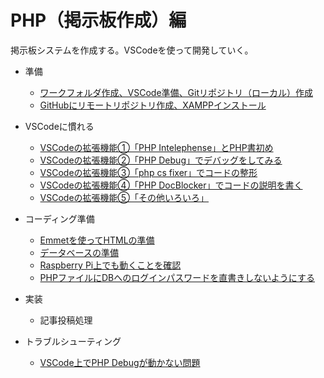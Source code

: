 # PHP（掲示板作成）編

掲示板システムを作成する。VSCodeを使って開発していく。

* 準備
  * [ワークフォルダ作成、VSCode準備、Gitリポジトリ（ローカル）作成](preparation.html)
  * [GitHubにリモートリポジトリ作成、XAMPPインストール](preparation2.html)
* VSCodeに慣れる

  * [VSCodeの拡張機能①「PHP Intelephense」とPHP書初め](startphp.html)
  * [VSCodeの拡張機能②「PHP Debug」でデバッグをしてみる](debug.html)
  * [VSCodeの拡張機能③「php cs fixer」でコードの整形](fixcode.html)
  * [VSCodeの拡張機能④「PHP DocBlocker」でコードの説明を書く](docblock.html)
  * [VSCodeの拡張機能⑤「その他いろいろ」](otherextensions.html)
* コーディング準備
  * [Emmetを使ってHTMLの準備](htmlform.html)
  * [データベースの準備](makedb.html)
  * [Raspberry Pi上でも動くことを確認](onraspberrypi.html)
  * [PHPファイルにDBへのログインパスワードを直書きしないようにする](hidepassword.html)
* 実装
  * 記事投稿処理
* トラブルシューティング
  
  * [VSCode上でPHP Debugが動かない問題](troubleshooting1.html)

